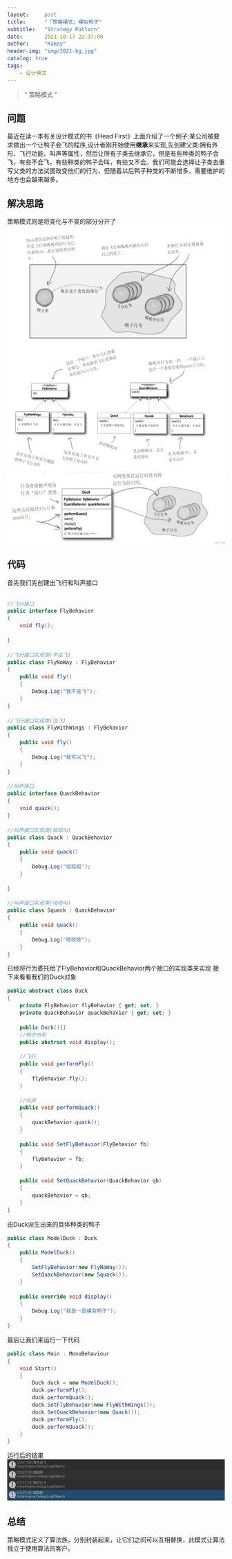 ```yaml
---
layout:     post
title:      "「策略模式」模拟鸭子"
subtitle:   "Strategy Pattern"
date:       2021-10-17 22:37:00
author:     "Kakoy"
header-img: "img/2021-bg.jpg"
catalog: true
tags:
    - 设计模式
---
```


> “ 策略模式 ”

## 问题

最近在读一本有关设计模式的书《Head First》上面介绍了一个例子:某公司被要求做出一个让鸭子会飞的程序,设计者刚开始使用**继承**来实现,先创建父类:拥有外形、飞行功能、叫声等属性，然后让所有子类去继承它，但是有些种类的鸭子会飞，有些不会飞，有些种类的鸭子会叫，有些又不会。我们可能会选择让子类去重写父类的方法试图改变他们的行为，但随着以后鸭子种类的不断增多，需要维护的地方也会越来越多。

## 解决思路
策略模式则是将变化与不变的部分分开了
![img](/img/headFirst/StrategyPattern01.jpg)
![img](/img/headFirst/StrategyPattern03.jpg)
![img](/img/headFirst/StrategyPattern02.jpg)

## 代码

首先我们先创建出飞行和叫声接口

```cs

//飞行接口
public interface FlyBehavior 
{
    void fly();
   
}

//飞行接口实现类(不会飞)
public class FlyNoWay : FlyBehavior
{
    public void fly()
    {
        Debug.Log("我不会飞");
    }
}

//飞行接口实现类(会飞)
public class FlyWithWings : FlyBehavior
{
    public void fly()
    {
        Debug.Log("我可以飞");
    }
}

//叫声接口
public interface QuackBehavior
{
    void quack();
}

//叫声接口实现类(呱呱叫)
public class Quack : QuackBehavior
{
    public void quack()
    {
        Debug.Log("呱呱呱");
    }

}

//叫声接口实现类(吱吱叫)
public class Squack : QuackBehavior
{
    public void quack()
    {
        Debug.Log("吱吱吱");
    }
}

```
已经将行为委托给了FlyBehavior和QuackBehavior两个接口的实现类来实现
接下来看看我们的Duck对象

```cs
public abstract class Duck 
{
    private FlyBehavior flyBehavior { get; set; }
    private QuackBehavior quackBehavior { get; set; }

    public Duck(){}
    //鸭子外形
    public abstract void display();

    //飞行
    public void performFly()
    {
        flyBehavior.fly();
    }

    //叫声
    public void performQuack()
    {
        quackBehavior.quack();
    }

    public void SetFlyBehavior(FlyBehavior fb)
    {
        flyBehavior = fb;
    }

    public void SetQuackBehavior(QuackBehavior qb)
    {
        quackBehavior = qb;
    }
}

```
由Duck派生出来的具体种类的鸭子
```cs
public class ModelDuck : Duck
{
    public ModelDuck()
    {
        SetFlyBehavior(new FlyNoWay());
        SetQuackBehavior(new Squack());
    }

    public override void display()
    {
        Debug.Log("我是一直模型鸭子");
    }
}
```
最后让我们来运行一下代码

```cs
public class Main : MonoBehaviour
{
    void Start()
    {
        Duck duck = new ModelDuck();
        duck.performFly();
        duck.performQuack();
        duck.SetFlyBehavior(new FlyWithWings());
        duck.SetQuackBehavior(new Quack());
        duck.performFly();
        duck.performQuack();
    }
}
```
运行后的结果
![img](/img/headFirst/StrategyPattern04.jpg)

## 总结

策略模式定义了算法族，分别封装起来，让它们之间可以互相替换，此模式让算法独立于使用算法的客户。
